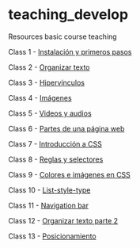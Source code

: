 # teaching_develop

Resources basic course teaching

Class 1 - [Instalación y primeros pasos](https://resisted-rainforest-8d9.notion.site/Class-1-Instalaci-n-y-primeros-pasos-82e26b90c9dc46e5b5a135a7ebad7068)

Class 2 - [Organizar texto](https://resisted-rainforest-8d9.notion.site/Class-2-Organizar-texto-25eb4be9492e4f3693c11bb03ea62e5d)

Class 3 - [Hipervínculos](https://resisted-rainforest-8d9.notion.site/Class-3-Hiperv-nculos-e4d892629ac74c2592f9049d7678f6be)

Class 4 - [Imágenes](https://resisted-rainforest-8d9.notion.site/Class-4-Im-genes-8746863fdf6f4ad8aa449db96ee4bcf1)

Class 5 - [Videos y audios](https://resisted-rainforest-8d9.notion.site/Class-5-Videos-y-audios-1e5052c0ce034005970a872a9295b344)

Class 6 - [Partes de una página web](https://resisted-rainforest-8d9.notion.site/Class-6-Partes-de-una-p-gina-web-0910d552b24c486bbee74f7a080d1e16)

Class 7 - [Introducción a CSS](https://resisted-rainforest-8d9.notion.site/Class-7-Indroducci-n-a-CSS-7e4f2c95c5dd47a1a335fa9b7d0f63f5)

Class 8 - [Reglas y selectores](https://resisted-rainforest-8d9.notion.site/Class-8-Reglas-y-selectores-975ea80e98f34c34909178303ae209f3)

Class 9 - [Colores e imágenes en CSS](https://resisted-rainforest-8d9.notion.site/Class-9-Colores-e-im-genes-53a0f06c89334a33a8408adb98e3738c)

Class 10 - [List-style-type](https://resisted-rainforest-8d9.notion.site/Class-10-List-style-type-1c6cb424586144568730f35b1f806022)

Class 11 - [Navigation bar](https://resisted-rainforest-8d9.notion.site/Class-11-Navigation-Bar-70593745460c4974b908739d53f0452b)

Class 12 - [Organizar texto parte 2](https://resisted-rainforest-8d9.notion.site/Class-12-Organizar-texto-parte-2-882f497b9d8543a4907af56fa4cd41fc)

Class 13 - [Posicionamiento](https://resisted-rainforest-8d9.notion.site/Posicionamiento-a234d0c1e0b64b859703a368ece1ba18)
